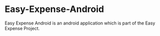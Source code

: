 # Easy-Expense-Android
Easy Expense Android is an android application which is part of the Easy Expense Project.
